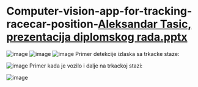 # Computer-vision-app-for-tracking-racecar-position-[Aleksandar Tasic, prezentacija diplomskog rada.pptx](https://github.com/tasicaca/Computer-vision-app-for-tracking-racecar-position-/files/14823389/Aleksandar.Tasic.prezentacija.diplomskog.rada.pptx)
![image](https://github.com/tasicaca/Computer-vision-app-for-tracking-racecar-position-/assets/96747833/e6d28720-5a10-45c3-a323-39452bf1ea68)
![image](https://github.com/tasicaca/Computer-vision-app-for-tracking-racecar-position-/assets/96747833/b58df18a-b69b-42e4-83ad-9f3ac5d9c37b)
![image](https://github.com/tasicaca/Computer-vision-app-for-tracking-racecar-position-/assets/96747833/d7a60049-bbb0-4e25-8d4e-7afb7293478f)
Primer detekcije izlaska sa trkacke staze:

![image](https://github.com/tasicaca/Computer-vision-app-for-tracking-racecar-position-/assets/96747833/5ec35950-6793-44e7-ab43-c35c48986682)
Primer kada je vozilo i dalje na trkackoj stazi:

![image](https://github.com/tasicaca/Computer-vision-app-for-tracking-racecar-position-/assets/96747833/d486afa5-0d12-410a-a663-3fe0abade8d0)



